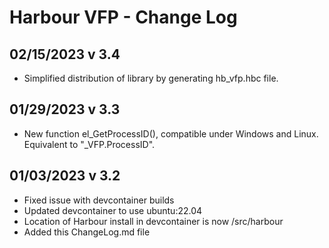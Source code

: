 # Harbour VFP - Change Log

## 02/15/2023 v 3.4
* Simplified distribution of library by generating hb_vfp.hbc file.

## 01/29/2023 v 3.3
* New function el_GetProcessID(), compatible under Windows and Linux. Equivalent to "_VFP.ProcessID".

## 01/03/2023 v 3.2
* Fixed issue with devcontainer builds
* Updated devcontainer to use ubuntu:22.04
* Location of Harbour install in devcontainer is now /src/harbour
* Added this ChangeLog.md file
